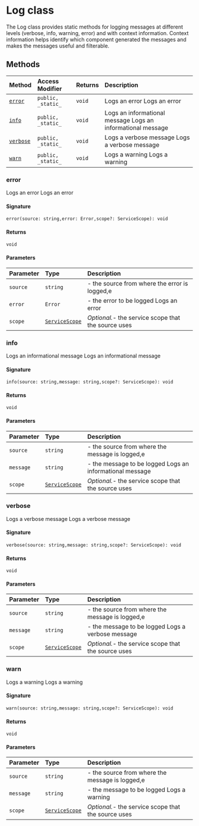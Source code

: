 # Log class





 
The Log class provides static methods for logging messages at different levels (verbose, 
info, warning, error) and with context information. Context information helps identify 
which component generated the messages and makes the messages useful and filterable. 







## Methods

| Method	   | Access Modifier | Returns	| Description|
|:-------------|:----|:-------|:-----------|
|[`error`](#error)     | `public, _static_` | `void` | Logs an error  Logs an error |
|[`info`](#info)     | `public, _static_` | `void` | Logs an informational message  Logs an informational message |
|[`verbose`](#verbose)     | `public, _static_` | `void` | Logs a verbose message  Logs a verbose message |
|[`warn`](#warn)     | `public, _static_` | `void` | Logs a warning  Logs a warning |





### error

Logs an error 
Logs an error

#### Signature
`error(source: string,error: Error,scope?: ServiceScope): void`

#### Returns
`void`


#### Parameters


| Parameter	   | Type    | Description |
|:-------------|:---------------|:------------|
| `source`    | `string` | - the source from where the error is logged,e |
| `error`    | `Error` | - the error to be logged  Logs an error |
| `scope`    | [`ServiceScope`](servicescope.md) | _Optional._- the service scope that the source uses |


### info

Logs an informational message 
Logs an informational message

#### Signature
`info(source: string,message: string,scope?: ServiceScope): void`

#### Returns
`void`


#### Parameters


| Parameter	   | Type    | Description |
|:-------------|:---------------|:------------|
| `source`    | `string` | - the source from where the message is logged,e |
| `message`    | `string` | - the message to be logged  Logs an informational message |
| `scope`    | [`ServiceScope`](servicescope.md) | _Optional._- the service scope that the source uses |


### verbose

Logs a verbose message 
Logs a verbose message

#### Signature
`verbose(source: string,message: string,scope?: ServiceScope): void`

#### Returns
`void`


#### Parameters


| Parameter	   | Type    | Description |
|:-------------|:---------------|:------------|
| `source`    | `string` | - the source from where the message is logged,e |
| `message`    | `string` | - the message to be logged  Logs a verbose message |
| `scope`    | [`ServiceScope`](servicescope.md) | _Optional._- the service scope that the source uses |


### warn

Logs a warning 
Logs a warning

#### Signature
`warn(source: string,message: string,scope?: ServiceScope): void`

#### Returns
`void`


#### Parameters


| Parameter	   | Type    | Description |
|:-------------|:---------------|:------------|
| `source`    | `string` | - the source from where the message is logged,e |
| `message`    | `string` | - the message to be logged  Logs a warning |
| `scope`    | [`ServiceScope`](servicescope.md) | _Optional._- the service scope that the source uses |

